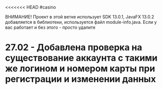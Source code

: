 <<<<<<< HEAD
#casino

ВНИМАНИЕ! Проект в этой ветке использует SDK 13.0.1, JavaFX 13.0.2 добавляется в библиотеки, используется файл module-info.java. Если у вас работает и без этого - просто удалите

27.02 - Добавлена проверка на существование аккаунта с такими же логином и номером карты при регистрации и изменении данных
=======